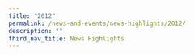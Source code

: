 ```yaml
---
title: "2012"
permalink: /news-and-events/news-highlights/2012/
description: ""
third_nav_title: News Highlights
---
```


